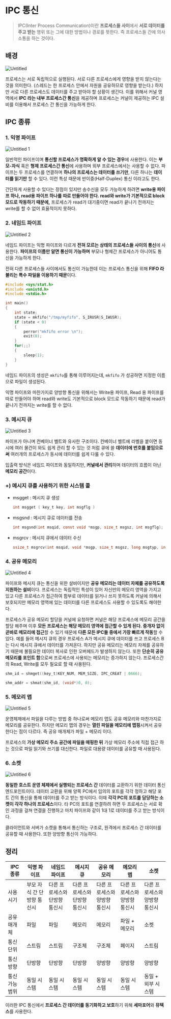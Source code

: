 # IPC 통신

> IPC(Inter Process Communication)이란 **프로세스들 사이**에서 **서로 데이터를 주고 받는** 행위 또는 그에 대한 방법이나 경로를 뜻한다. 즉 프로세스들 간에 의사소통을 하는 것이다.
> 

## 배경
![Untitled](https://user-images.githubusercontent.com/70252417/205057165-4daa6146-7435-41fd-af6a-2d2c538cd9d4.png)


프로세스는 서로 독립적으로 실행된다. 서로 다른 프로세스에게 영향을 받지 않는다는 것을 의미한다. (스레드는 한 프로세스 안에서 자원을 공유하므로 영향을 받는다.) 하지만 서로 다른 프로세스도 데이터를 주고 받아야 할 상황이 생긴다. 이를 위해서 커널 영역에서 **IPC 라는 내부 프로세스간 통신**을 제공하며 프로세스는 커널이 제공하는 IPC 설비를 이용해서 프로세스 간 통신을 가능하게 한다.

## IPC 종류

### 1.  익명 파이프

![Untitled 1](https://user-images.githubusercontent.com/70252417/205057214-4d16fcc1-6729-429c-993a-d38aace98900.png)


일반적인 파이프이며 **통신할 프로세스가 명확하게 알 수 있는 경우**에 사용한다. 이는 **부모-자식** 혹은 **형제 프로세스간 통신**에 사용하며 외부 프로세스에서는 사용할 수 없다. 파이프는 두 프로세스를 연결하며 **하나의 프로세스는 데이터를 쓰기만**, 다른 하나는 **데이터를 읽기만** 할 수 있다. 이런 특성 때문에 반이중(Half-Duplex) 통신 이라고도 한다.

간단하게 사용할 수 있다는 장점이 있지만 송수신을 모두 가능하게 하려면 **write용 파이프 하나, read용 파이프 하나를 따로 만들어야 한다. read와 write가 기본적으로 block 모드로 작동하기 때문에,** 프로세스가 read가 대기중이면 read가 끝나기 전까지는 write를 할 수 없어 효율적이지 못하다.

### 2. 네임드 파이프

![Untitled 2](https://user-images.githubusercontent.com/70252417/205057260-eec0aeab-3094-48b1-97fd-1c1080cbaba6.png)


네임드 파이프는 익명 파이프와 다르게 **전혀 모르는 상태의 프로세스들 사이의 통신**에 사용한다. **파이프의 이름만 알면 통신이 가능하며** 부모나 형제간 프로세스가 아니어도 통신을 가능하게 한다.

전혀 다른 프로세스들 사이에서도 통신이 가능한데 이는 프로세스 통신을 위해 **FIFO 라 불리는 특수 파일을 이용하기 때문**이다.

```c
#include <sys/stat.h>
#include <unistd.h>
#include <stdio.h>

int main()
{
    int state;
    state = mkfifo("/tmp/myfifo", S_IRUSR|S_IWUSR);
    if (state < 0)
    {
        perror("mkfifo error \n");
        exit(0);
    }
    for(;;)
    {
        sleep(1);
    }
}
```

네임드 파이프의 생성은 `mkfifo`를 통해 이루어지는데, `mkfifo` 가 성공하면 지정한 이름으로 파일이 생성된다.

익명 파이프와 마찬가지로 양방향 통신을 위해서는 Write용 파이프, Read 용 파이프를 따로 만들어야 하며 read와 write도 기본적으로 block 모드로 작동하기 때문에 read가 끝나기 전까지는 write를 할 수 없다.

### 3. 메시지 큐

![Untitled 3](https://user-images.githubusercontent.com/70252417/205057299-242e61ac-3134-441f-902b-1a0d31f9d16f.png)

파이프가 아니며 컨베이너 벨트와 유사한 구조이다. 컨베이너 벨트에 라벨을 붙이면 동시에 여러 물건이 와도 쉽게 관리 할 수 있는 것 처럼 큐에 쓸 **데이터에 번호를 붙임으로 써** 여러개의 프로세스가 동시에 데이터를 쉽게 다룰 수 있다.

입출력 방식은 네임드 파이프와 동일하지만, **커널에서 관리**하며 데이터의 흐름이 아닌 **메모리 공간**이다.

### +) 메시지 큐를 사용하기 위한 시스템 콜

- msgget : 메시지 큐 생성
    
    ```c
    int msgget ( key_t key, int msgflg )
    ```
    
- msgsnd : 메시지 큐로 데이터를 전송
    
    ```c
    int msgsnd(int msqid, const void *msgp, size_t msgsz, int msgflg);
    ```
    
- msgrcv : 메시지 큐에서 데이터 수신
    
    ```c
    ssize_t msgrcv(int msqid, void *msgp, size_t msgsz, long msgtyp, int msgflg);
    ```
    

### 4.  공유 메모리

![Untitled 4](https://user-images.githubusercontent.com/70252417/205057349-b4ec0d58-249d-4f5b-ae66-ec0742dfb70d.png)

파이프와 메시지 큐는 통신을 위한 설비이지만 **공유 메모리는 데이터 자체를 공유하도록 지원하는 설비**이다. 프로세스는 독립적인 특성이 있어 자신만의 메모리 영역을 가지고 있고 다른 프로세스가 접근하여 함부로 데이터를 읽거나 쓰지 못하도록 커널에 의해서 보호되지만 메모리 영역에 있는 데이터를 다른 프로세스도 사용할 수 있도록도 해야한다.

프로세스가 공유 메모리 할당을 커널에 요청하면 커널은 해당 프로세스에 메모리 공간을 할당 해주며 이후 **모든 프로세스는 해당 메모리 영역에 접근할 수 있게 된다. 중개자 없이 곧바로 메모리에 접근**할 수 있기 때문에 **다른 모든 IPC들 중에서 가장 빠르게 작동**할 수 있다. 예를 들어 메시지 큐의 경우 프로세스 A가 메시지 큐에 데이터를 쓰고 프로세스 B는 다시 메시지 큐에서 데이터를 가져온다. 하지만 공유 메모리는 메모리 자체를 공유하기 때문에 불필요한 데이터 복사로 인한 오버헤드가 발생하지 않는다. 또한 **단순히 공유 메모리를 포인트 함**으로써 프로세스에 사용되는 메모리는 증가하지 않는다. 프로세스간의 Read, Write를 모두 필요로 할 때 사용된다.

```c
shm_id = shmget((key_t)KEY_NUM, MEM_SIZE, IPC_CREAT | 0666);

shm_addr = shmat(shm_id, (void*)0, 0);
```

### 5.  메모리 맵

![Untitled 5](https://user-images.githubusercontent.com/70252417/205057386-0b118e78-26dd-4938-9be9-990e4d23bc32.png)

운영체제에서 파일을 다루는 방법 중 하나로써 메모리 맵도 공유 메모리와 마찬가지로 메모리를 공유한다. 하지만 메모리 맵의 경우는 **열린 파일을 메모리에 맵핑**시켜서 공유한다는 점이 다르다. 즉 공유 매개체가 파일 +  메모리 이다.

프로세스의 **가상 메모리 주소 공간에 파일을 매핑한 뒤** 가상 메모리 주소에 직접 접근 하는 것으로 파일 읽기와 쓰기를 대신한다. 파일로 대용량 데이터를 공유할 때 사용된다.

### 6. 소켓

![Untitled 6](https://user-images.githubusercontent.com/70252417/205057417-fac590d1-82e3-4838-973d-37cc0fc9f469.png)


**동일한 호스트 운영 체제에서 실행되는 프로세스 간** 데이터를 교환하기 위한 데이터 통신 엔드포인트이다. 데이터 교환을 위해 양쪽 PC에서 임의의 포트를 각각 정하고 해당 포트 간의 통신을 통해 데이터를 주고 받는 방식이다. 이때 **각각 PC의 포트를 담당하는 소켓이 각각 하나의 프로세스**이다. 타 PC의 포트를 연결하려 하면 두 프로세스는 서로 확인 과정을 걸쳐 연결을 진행하고 마치 파이프와 같이 1대 1로 데이터를 주고 받는 방식이다.

클라이언트와 서버가 소켓을 통해서 통신하는 구조로, 원격에서 프로세스 간 데이터를 공유할 때 사용한다. 또한 양방향 통신이 가능하다.

## 정리

| IPC 종류 | 익명 파이프 | 네임드 파이프 | 메시지 큐 | 공유 메모리 | 메모리 맵 | 소켓 |
| --- | --- | --- | --- | --- | --- | --- |
| 사용 시기 | 부모 자식 간 단방향 통신시 | 다른 프로세스와 단방향 통신시 | 다른 프로세스와 단방향 통신시 | 다른 프로세스와 양방향 통신시 | 다른 프로세스와 양방향 통신시 | 다른 프로세스와 양방향 통신시 |
| 공유 매개체 | 파일 | 파일 | 메모리 | 메모리 | 파일 + 메모리 | 소켓 |
| 통신 단위 | 스트림 | 스트림 | 구조체 | 구조체 | 페이지 | 스트림 |
| 통신 방향 | 단방향 | 단방향 | 단방향 | 양방향 | 양방향 | 양방향 |
| 통신 가능 범위 | 동일 시스템 | 동일 시스템 | 동일 시스템 | 동일 시스템 | 동일 시스템 | 동일 + 외부 시스템 |

이러한 IPC 통신에서 **프로세스 간 데이터를 동기화하고 보호**하기 위해 **세마포어**와 **뮤텍스**를 사용한다.
